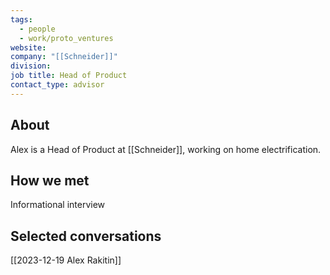 ```yaml
---
tags:
  - people
  - work/proto_ventures
website: 
company: "[[Schneider]]"
division: 
job title: Head of Product
contact_type: advisor
---
```

## About
Alex is a Head of Product at [[Schneider]], working on home electrification.

## How we met
Informational interview

## Selected conversations
[[2023-12-19 Alex Rakitin]]